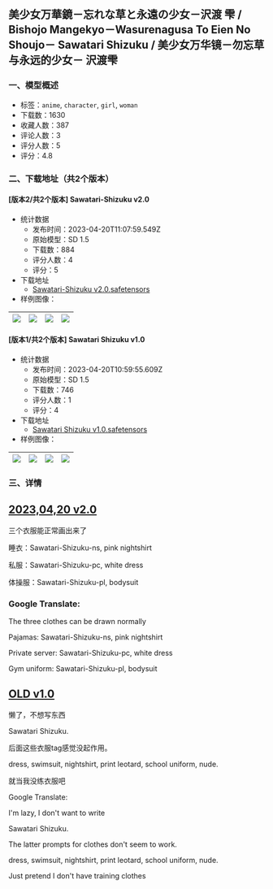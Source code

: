 ## 美少女万華鏡－忘れな草と永遠の少女－沢渡 雫 / Bishojo Mangekyo－Wasurenagusa To Eien No Shoujo－ Sawatari Shizuku / 美少女万华镜－勿忘草与永远的少女－ 沢渡雫
### 一、模型概述

- 标签：`anime`, `character`, `girl`, `woman`
- 下载数：1630
- 收藏人数：387
- 评论人数：3
- 评分人数：5
- 评分：4.8

### 二、下载地址（共2个版本）

#### [版本2/共2个版本] Sawatari-Shizuku v2.0

- 统计数据
  - 发布时间：2023-04-20T11:07:59.549Z
  - 原始模型：SD 1.5
  - 下载数：884
  - 评分人数：4
  - 评分：5
- 下载地址
  - [Sawatari-Shizuku v2.0.safetensors](https://civitai.com/api/download/models/50661)
- 样例图像：

| <img src="https://image.civitai.com/xG1nkqKTMzGDvpLrqFT7WA/a746fb99-d74f-4524-9879-055511fc5300/width=450/544743.jpeg" /> | <img src="https://image.civitai.com/xG1nkqKTMzGDvpLrqFT7WA/5095da5a-df18-44bf-7b94-fcd1906c1700/width=450/544736.jpeg" /> | <img src="https://image.civitai.com/xG1nkqKTMzGDvpLrqFT7WA/5a8198e3-8411-4953-c730-6bf25a626a00/width=450/544777.jpeg" /> | <img src="https://image.civitai.com/xG1nkqKTMzGDvpLrqFT7WA/ac0827f6-316f-42f9-a6d0-2b98d6eeea00/width=450/544779.jpeg" /> |
| ---- | ---- | ---- | ---- |

#### [版本1/共2个版本] Sawatari Shizuku v1.0

- 统计数据
  - 发布时间：2023-04-20T10:59:55.609Z
  - 原始模型：SD 1.5
  - 下载数：746
  - 评分人数：1
  - 评分：4
- 下载地址
  - [Sawatari Shizuku v1.0.safetensors](https://civitai.com/api/download/models/28293)
- 样例图像：

| <img src="https://image.civitai.com/xG1nkqKTMzGDvpLrqFT7WA/5169555f-bce4-49de-fe28-7107dd64f900/width=450/318398.jpeg" /> | <img src="https://image.civitai.com/xG1nkqKTMzGDvpLrqFT7WA/e49c5ecd-d6e2-400d-81a3-4f4b84496a00/width=450/318404.jpeg" /> | <img src="https://image.civitai.com/xG1nkqKTMzGDvpLrqFT7WA/ec3c5db3-49bf-4f89-eb2a-ffe80ecc2500/width=450/318403.jpeg" /> | <img src="https://image.civitai.com/xG1nkqKTMzGDvpLrqFT7WA/40cdd559-9669-4474-6fdb-fb3e4a895700/width=450/318402.jpeg" /> |
| ---- | ---- | ---- | ---- |


### 三、详情
<h2><strong><u>2023,04,20 v2.0</u></strong></h2><p>三个衣服能正常画出来了</p><p>睡衣：Sawatari-Shizuku-ns, pink nightshirt</p><p>私服：Sawatari-Shizuku-pc, white dress</p><p>体操服：Sawatari-Shizuku-pl, bodysuit</p><p></p><h3>Google Translate:</h3><p>The three clothes can be drawn normally</p><p>Pajamas: Sawatari-Shizuku-ns, pink nightshirt</p><p>Private server: Sawatari-Shizuku-pc, white dress</p><p>Gym uniform: Sawatari-Shizuku-pl, bodysuit</p><p></p><h2><strong><u>OLD v1.0</u></strong></h2><p>懒了，不想写东西</p><p>Sawatari Shizuku.</p><p>后面这些衣服tag感觉没起作用。</p><p>dress, swimsuit, nightshirt, print leotard, school uniform, nude.</p><p>就当我没练衣服吧</p><p></p><p></p><p>Google Translate:</p><p>I'm lazy, I don't want to write</p><p>Sawatari Shizuku.</p><p>The latter prompts for clothes don't seem to work.</p><p>dress, swimsuit, nightshirt, print leotard, school uniform, nude.</p><p>Just pretend I don't have training clothes</p>